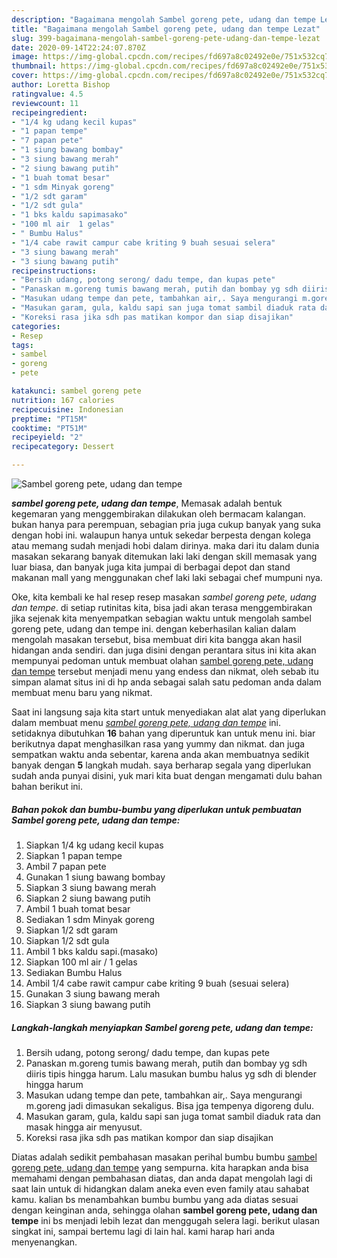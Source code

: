 ```yaml
---
description: "Bagaimana mengolah Sambel goreng pete, udang dan tempe Lezat"
title: "Bagaimana mengolah Sambel goreng pete, udang dan tempe Lezat"
slug: 399-bagaimana-mengolah-sambel-goreng-pete-udang-dan-tempe-lezat
date: 2020-09-14T22:24:07.870Z
image: https://img-global.cpcdn.com/recipes/fd697a8c02492e0e/751x532cq70/sambel-goreng-pete-udang-dan-tempe-foto-resep-utama.jpg
thumbnail: https://img-global.cpcdn.com/recipes/fd697a8c02492e0e/751x532cq70/sambel-goreng-pete-udang-dan-tempe-foto-resep-utama.jpg
cover: https://img-global.cpcdn.com/recipes/fd697a8c02492e0e/751x532cq70/sambel-goreng-pete-udang-dan-tempe-foto-resep-utama.jpg
author: Loretta Bishop
ratingvalue: 4.5
reviewcount: 11
recipeingredient:
- "1/4 kg udang kecil kupas"
- "1 papan tempe"
- "7 papan pete"
- "1 siung bawang bombay"
- "3 siung bawang merah"
- "2 siung bawang putih"
- "1 buah tomat besar"
- "1 sdm Minyak goreng"
- "1/2 sdt garam"
- "1/2 sdt gula"
- "1 bks kaldu sapimasako"
- "100 ml air  1 gelas"
- " Bumbu Halus"
- "1/4 cabe rawit campur cabe kriting 9 buah sesuai selera"
- "3 siung bawang merah"
- "3 siung bawang putih"
recipeinstructions:
- "Bersih udang, potong serong/ dadu tempe, dan kupas pete"
- "Panaskan m.goreng tumis bawang merah, putih dan bombay yg sdh diiris tipis hingga harum. Lalu masukan bumbu halus yg sdh di blender hingga harum"
- "Masukan udang tempe dan pete, tambahkan air,. Saya mengurangi m.goreng jadi dimasukan sekaligus. Bisa jga tempenya digoreng dulu."
- "Masukan garam, gula, kaldu sapi san juga tomat sambil diaduk rata dan masak hingga air menyusut."
- "Koreksi rasa jika sdh pas matikan kompor dan siap disajikan"
categories:
- Resep
tags:
- sambel
- goreng
- pete

katakunci: sambel goreng pete 
nutrition: 167 calories
recipecuisine: Indonesian
preptime: "PT15M"
cooktime: "PT51M"
recipeyield: "2"
recipecategory: Dessert

---
```



![Sambel goreng pete, udang dan tempe](https://img-global.cpcdn.com/recipes/fd697a8c02492e0e/751x532cq70/sambel-goreng-pete-udang-dan-tempe-foto-resep-utama.jpg)

<b><i>sambel goreng pete, udang dan tempe</i></b>, Memasak adalah bentuk kegemaran yang menggembirakan dilakukan oleh bermacam kalangan. bukan hanya para perempuan, sebagian pria juga cukup banyak yang suka dengan hobi ini. walaupun hanya untuk sekedar berpesta dengan kolega atau memang sudah menjadi hobi dalam dirinya. maka dari itu dalam dunia masakan sekarang banyak ditemukan laki laki dengan skill memasak yang luar biasa, dan banyak juga kita jumpai di berbagai depot dan stand makanan mall yang menggunakan chef laki laki sebagai chef mumpuni nya.

Oke, kita kembali ke hal resep resep masakan <i>sambel goreng pete, udang dan tempe</i>. di setiap rutinitas kita, bisa jadi akan terasa menggembirakan jika sejenak kita menyempatkan sebagian waktu untuk mengolah sambel goreng pete, udang dan tempe ini. dengan keberhasilan kalian dalam mengolah masakan tersebut, bisa membuat diri kita bangga akan hasil hidangan anda sendiri. dan juga disini dengan perantara situs ini kita akan mempunyai pedoman untuk membuat olahan <u>sambel goreng pete, udang dan tempe</u> tersebut menjadi menu yang endess dan nikmat, oleh sebab itu simpan alamat situs ini di hp anda sebagai salah satu pedoman anda dalam membuat menu baru yang nikmat.




Saat ini langsung saja kita start untuk menyediakan alat alat yang diperlukan dalam membuat menu <u><i>sambel goreng pete, udang dan tempe</i></u> ini. setidaknya dibutuhkan <b>16</b> bahan yang diperuntuk kan untuk menu ini. biar berikutnya dapat menghasilkan rasa yang yummy dan nikmat. dan juga sempatkan waktu anda sebentar, karena anda akan membuatnya sedikit banyak dengan <b>5</b> langkah mudah. saya berharap segala yang diperlukan sudah anda punyai disini, yuk mari kita buat dengan mengamati dulu bahan bahan berikut ini.

<!--inarticleads1-->

##### Bahan pokok dan bumbu-bumbu yang diperlukan untuk pembuatan Sambel goreng pete, udang dan tempe:

1. Siapkan 1/4 kg udang kecil kupas
1. Siapkan 1 papan tempe
1. Ambil 7 papan pete
1. Gunakan 1 siung bawang bombay
1. Siapkan 3 siung bawang merah
1. Siapkan 2 siung bawang putih
1. Ambil 1 buah tomat besar
1. Sediakan 1 sdm Minyak goreng
1. Siapkan 1/2 sdt garam
1. Siapkan 1/2 sdt gula
1. Ambil 1 bks kaldu sapi.(masako)
1. Siapkan 100 ml air / 1 gelas
1. Sediakan  Bumbu Halus
1. Ambil 1/4 cabe rawit campur cabe kriting 9 buah (sesuai selera)
1. Gunakan 3 siung bawang merah
1. Siapkan 3 siung bawang putih




<!--inarticleads2-->

##### Langkah-langkah menyiapkan Sambel goreng pete, udang dan tempe:

1. Bersih udang, potong serong/ dadu tempe, dan kupas pete
1. Panaskan m.goreng tumis bawang merah, putih dan bombay yg sdh diiris tipis hingga harum. Lalu masukan bumbu halus yg sdh di blender hingga harum
1. Masukan udang tempe dan pete, tambahkan air,. Saya mengurangi m.goreng jadi dimasukan sekaligus. Bisa jga tempenya digoreng dulu.
1. Masukan garam, gula, kaldu sapi san juga tomat sambil diaduk rata dan masak hingga air menyusut.
1. Koreksi rasa jika sdh pas matikan kompor dan siap disajikan




Diatas adalah sedikit pembahasan masakan perihal bumbu bumbu <u>sambel goreng pete, udang dan tempe</u> yang sempurna. kita harapkan anda bisa memahami dengan pembahasan diatas, dan anda dapat mengolah lagi di saat lain untuk di hidangkan dalam aneka even even family atau sahabat kamu. kalian bs menambahkan bumbu bumbu yang ada diatas sesuai dengan keinginan anda, sehingga olahan <b>sambel goreng pete, udang dan tempe</b> ini bs menjadi lebih lezat dan menggugah selera lagi. berikut ulasan singkat ini, sampai bertemu lagi di lain hal. kami harap hari anda menyenangkan.
